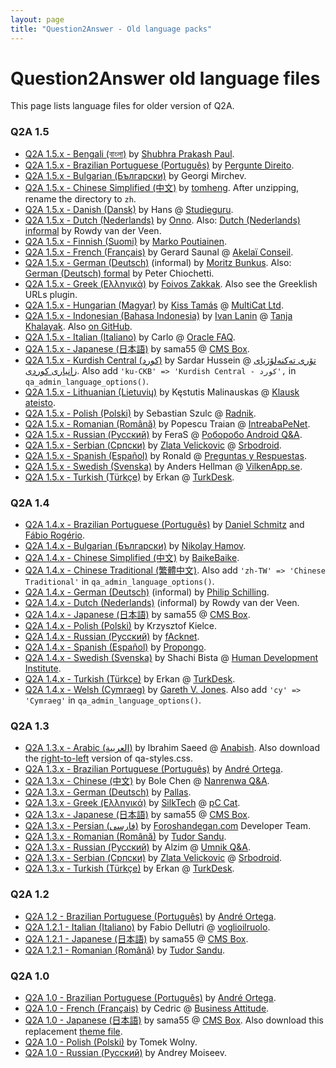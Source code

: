 ```yaml
---
layout: page
title: "Question2Answer - Old language packs"
---
```


# Question2Answer old language files

This page lists language files for older version of Q2A.

### Q2A 1.5

*   [Q2A 1.5.x - Bengali (বাংলা)](http://www.question2answer.org/third-party/question2answer-1.5-language-bn.zip) by [Shubhra Prakash Paul](http://shuvro.wordpress.com/).
*   [Q2A 1.5.x - Brazilian Portuguese (Português)](http://www.question2answer.org/third-party/question2answer-1.5-language-pt-BR.zip) by [Pergunte Direito](http://www.perguntedireito.com.br/).
*   [Q2A 1.5.x - Bulgarian (Български)](http://www.question2answer.org/third-party/question2answer-1.5-language-bg.zip) by Georgi Mirchev.
*   [Q2A 1.5.x - Chinese Simplified (中文)](http://blog.webfuns.net/question2answer-v1.5-lang-zh) by [tomheng](http://blog.webfuns.net/). After unzipping, rename the directory to `zh`.
*   [Q2A 1.5.x - Danish (Dansk)](http://www.question2answer.org/third-party/question2answer-1.5-language-da.zip) by Hans @ [Studieguru](http://www.studieguru.com/).
*   [Q2A 1.5.x - Dutch (Nederlands)](http://www.question2answer.org/third-party/question2answer-1.5-language-nl.zip) by [Onno](http://www.question2answer.org/qa/user/Onno). Also: [Dutch (Nederlands) informal](http://www.despilsneek.nl/qa152_nl.zip) by Rowdy van der Veen.
*   [Q2A 1.5.x - Finnish (Suomi)](https://gitorious.org/q2a-fi/q2a-fi/) by [Marko Poutiainen](http://www.sofistes.net).
*   [Q2A 1.5.x - French (Français)](http://www.question2answer.org/third-party/question2answer-1.5-language-fr.zip) by Gerard Saunal @ [Akelaï Conseil](http://akelai.fr/).
*   [Q2A 1.5.x - German (Deutsch)](https://github.com/mbunkus/qa-language-de-informal/zipball/master) (informal) by [Moritz Bunkus](http://www.bunkus.org/). Also: [German (Deutsch) formal](http://trvb128.at/qa-lang/qa-lang-de-formal-154.zip) by Peter Chiochetti.
*   [Q2A 1.5.x - Greek (Ελληνικά)](https://github.com/zakkak/qa-lang-el/archive/v1.5.x.tar.gz) by [Foivos Zakkak](http://foivos.zakkak.net/). Also see the Greeklish URLs plugin.
*   [Q2A 1.5.x - Hungarian (Magyar)](http://www.question2answer.org/third-party/question2answer-1.5-language-hu.zip) by [Kiss Tamás](http://tommychris.hu/) @ [MultiCat Ltd](http://multicat.hu/).
*   [Q2A 1.5.x - Indonesian (Bahasa Indonesia)](http://www.question2answer.org/third-party/question2answer-1.5-language-id.zip) by [Ivan Lanin](http://ivan.lanin.org/) @ [Tanja Khalayak](http://khalayak.portalbahasa.com/). Also [on GitHub](http://github.com/ivanlanin/q2a-indonesian-translation).
*   [Q2A 1.5.x - Italian (Italiano)](http://opzionibinarie1.altervista.org/qa-lang/it.rar) by Carlo @ [Oracle FAQ](http://oraclefaq.altervista.org/).
*   [Q2A 1.5.x - Japanese (日本語)](http://cmsbox.jp/archive/download.php?t=d&i=26) by sama55 @ [CMS Box](http://cmsbox.jp/).
*   [Q2A 1.5.x - Kurdish Central (کورد)](http://www.question2answer.org/third-party/question2answer-1.5-language-ku-CKB.zip) by Sardar Hussein @ [تۆری تەکنەلۆژیای زانیاری کوردی](http://kitn.net/). Also add `'ku-CKB' => 'Kurdish Central - کورد',` in `qa_admin_language_options()`.
*   [Q2A 1.5.x - Lithuanian (Lietuvių)](http://www.question2answer.org/third-party/question2answer-1.5-language-lt.zip) by Kęstutis Malinauskas @ [Klausk ateisto](http://klauskateisto.lt/).
*   [Q2A 1.5.x - Polish (Polski)](http://www.question2answer.org/third-party/question2answer-1.5-language-pl.zip) by Sebastian Szulc @ [Radnik](http://pytania.radnik.pl/).
*   [Q2A 1.5.x - Romanian (Română)](http://www.question2answer.org/third-party/question2answer-1.5-language-ro.zip) by Popescu Traian @ [IntreabaPeNet](http://www.intreabape.net/).
*   [Q2A 1.5.x - Russian (Русский)](https://github.com/ferasinka/q2a-lang-ru) by FeraS @ [Роборобо Android Q&A](http://roborobo.ru/).
*   [Q2A 1.5.x - Serbian (Српски)](https://dl.dropbox.com/u/6287641/sr.zip) by [Zlata Velickovic](http://www.goldieui.info) @ [Srbodroid](http://pio.srbodroid.com/).
*   [Q2A 1.5.x - Spanish (Español)](http://www.question2answer.org/third-party/question2answer-1.5-language-es.zip) by Ronald @ [Preguntas y Respuestas](http://www.ppyrr.com/).
*   [Q2A 1.5.x - Swedish (Svenska)](http://www.vilkenapp.se/q2a-files/q2a_1.5_swedish_sv_latest.zip) by Anders Hellman @ [VilkenApp.se](http://www.vilkenapp.se/).
*   [Q2A 1.5.x - Turkish (Türkçe)](http://turkdesk.org/downloads/Turkish-Q2A-1.5.x.zip) by Erkan @ [TurkDesk](http://turkdesk.org/).

### Q2A 1.4

*   [Q2A 1.4.x - Brazilian Portuguese (Português)](http://www.question2answer.org/third-party/question2answer-1.4-language-pt-BR.zip) by [Daniel Schmitz](http://qa.flex.etc.br/) and [Fábio Rogério](http://fabiorogeriosj.com.br/).
*   [Q2A 1.4.x - Bulgarian (Български)](http://tonove.info/qa-lang/question2answer-1.4.3-bulgarian-tonove-info.zip) by [Nikolay Hamov](http://0xffffffff.com/).
*   [Q2A 1.4.x - Chinese Simplified (中文)](http://www.BaikeBaike.com/public/q2a_1.4_zh.zip) by [BaikeBaike](http://www.baikebaike.com/).
*   [Q2A 1.4.x - Chinese Traditional (繁體中文)](http://ckw.site50.net/download/q2a_1.4_zh-TW.zip). Also add `'zh-TW' => 'Chinese Traditional'` in `qa_admin_language_options()`.
*   [Q2A 1.4.x - German (Deutsch)](http://www.question2answer.org/third-party/question2answer-1.4-language-de-DU.zip) (informal) by [Philip Schilling](http://www.philip.me/).
*   [Q2A 1.4.x - Dutch (Nederlands)](http://www.despilsneek.nl/nl-141.zip) (informal) by Rowdy van der Veen.
*   [Q2A 1.4.x - Japanese (日本語)](http://cmsbox.jp/archive/download.php?t=d&i=24) by sama55 @ [CMS Box](http://cmsbox.jp/).
*   [Q2A 1.4.x - Polish (Polski)](http://www.question2answer.org/third-party/question2answer-1.4-language-pl.zip) by Krzysztof Kielce.
*   [Q2A 1.4.x - Russian (Русский)](http://www.question2answer.org/third-party/question2answer-1.4-language-ru.zip) by [fAcknet](http://facknet.ru/).
*   [Q2A 1.4.x - Spanish (Español)](http://www.question2answer.org/third-party/question2answer-1.4-language-es.zip) by [Propongo](http://propongo.tomalaplaza.net/).
*   [Q2A 1.4.x - Swedish (Svenska)](http://www.question2answer.org/third-party/question2answer-1.4-language-sv.zip) by Shachi Bista @ [Human Development Institute](http://thehumanape.org/).
*   [Q2A 1.4.x - Turkish (Türkçe)](http://turkdesk.org/downloads/Turkish-Q2A-1.4.x.zip) by Erkan @ [TurkDesk](http://turkdesk.org/).
*   [Q2A 1.4.x - Welsh (Cymraeg)](http://www.question2answer.org/third-party/question2answer-1.4-language-cy.zip) by [Gareth V. Jones](http://twitter.com/gareth_stwnsh). Also add `'cy' => 'Cymraeg'` in `qa_admin_language_options()`.

### Q2A 1.3

*   [Q2A 1.3.x - Arabic (العربية)](http://www.question2answer.org/third-party/question2answer-1.3-language-ar.zip) by Ibrahim Saeed @ [Anabish](http://www.anabish.com/). Also download the [right-to-left](http://www.question2answer.org/third-party/question2answer-1.3-styles-rtl.zip) version of qa-styles.css.
*   [Q2A 1.3.x - Brazilian Portuguese (Português)](http://www.question2answer.org/third-party/question2answer-1.3-language-pt-BR.zip) by [André Ortega](http://www.brainwork.com.br/qa).
*   [Q2A 1.3.x - Chinese (中文)](http://nanrenwa.com/qa/ext/q2a_zh.zip) by Bole Chen @ [Nanrenwa Q&A](http://nanrenwa.com/qa/).
*   [Q2A 1.3.x - German (Deutsch)](http://www.question2answer.org/third-party/question2answer-1.3-language-de.zip) by [Pallas](http://blog.codebabes.de/).
*   [Q2A 1.3.x - Greek (Ελληνικά)](http://www.question2answer.org/third-party/question2answer-1.3-language-el.zip) by [SilkTech](http://www.silktech.gr) @ [pC Cat](http://www.pccat.gr).
*   [Q2A 1.3.x - Japanese (日本語)](http://cmsbox.jp/archive/download.php?t=d&i=18) by sama55 @ [CMS Box](http://cmsbox.jp/).
*   [Q2A 1.3.x - Persian (فارسی)](http://www.question2answer.org/third-party/question2answer-1.3-language-fa.zip) by [Foroshandegan.com](http://foroshandegan.com/) Developer Team.
*   [Q2A 1.3.x - Romanian (Română)](http://tudorsandu.ro/blog/question2answer-romanian-language-pack/) by [Tudor Sandu](http://tudorsandu.ro/).
*   [Q2A 1.3.x - Russian (Русский)](http://www.question2answer.org/third-party/question2answer-1.3-language-ru.zip) by Alzim @ [Umnik Q&A](http://umnik.org.ru/).
*   [Q2A 1.3.x - Serbian (Српски)](http://www.question2answer.org/third-party/question2answer-1.3-language-sr.zip) by [Zlata Velickovic](http://www.goldieui.info) @ [Srbodroid](http://pio.srbodroid.com/).
*   [Q2A 1.3.x - Turkish (Türkçe)](http://turkdesk.org/downloads/Turkish-Q2A-1.3.x.zip) by Erkan @ [TurkDesk](http://turkdesk.org/).

### Q2A 1.2

*   [Q2A 1.2 - Brazilian Portuguese (Português)](http://www.question2answer.org/third-party/question2answer-1.2-language-pt-BR.zip) by [André Ortega](http://www.brainwork.com.br/qa).
*   [Q2A 1.2.1 - Italian (Italiano)](http://www.question2answer.org/third-party/question2answer-1.2.1-language-it.zip) by Fabio Dellutri @ [voglioilruolo](http://www.voglioilruolo.it/).
*   [Q2A 1.2.1 - Japanese (日本語)](http://cmsbox.jp/archive/download.php?t=d&i=10) by sama55 @ [CMS Box](http://cmsbox.jp/).
*   [Q2A 1.2.1 - Romanian (Română)](http://tudorsandu.ro/blog/question2answer-romanian-language-pack/) by [Tudor Sandu](http://tudorsandu.ro/).

### Q2A 1.0

*   [Q2A 1.0 - Brazilian Portuguese (Português)](http://www.question2answer.org/third-party/question2answer-1.0-language-pt-BR.zip) by [André Ortega](http://www.brainwork.com.br/qa).
*   [Q2A 1.0 - French (Français)](http://www.question2answer.org/third-party/question2answer-1.0-language-fr.zip) by Cedric @ [Business Attitude](http://www.businessattitude.fr/).
*   [Q2A 1.0 - Japanese (日本語)](http://cmsbox.jp/archive/download.php?t=d&i=4) by sama55 @ [CMS Box](http://cmsbox.jp/). Also download this replacement [theme file](http://cmsbox.jp/archive/download.php?t=d&i=5).
*   [Q2A 1.0 - Polish (Polski)](http://zapytaj.co.pl/?download=lang_pl) by Tomek Wolny.
*   [Q2A 1.0 - Russian (Русский)](http://o2g.org.ru/files/q2a-russian-translation.zip) by Andrey Moiseev.
